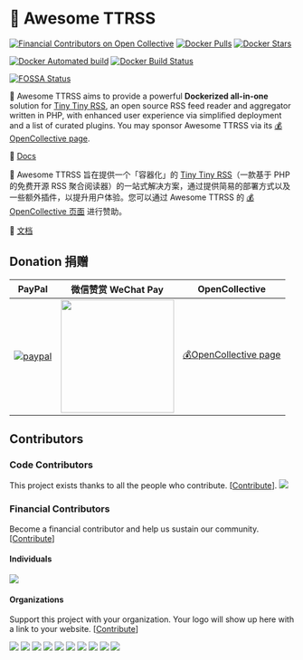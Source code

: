 # 🐋 Awesome TTRSS

[![Financial Contributors on Open Collective](https://opencollective.com/Awesome-TTRSS/all/badge.svg?label=financial+contributors)](https://opencollective.com/Awesome-TTRSS) [![Docker Pulls](https://img.shields.io/docker/pulls/wangqiru/ttrss.svg)](https://hub.docker.com/r/wangqiru/ttrss)
[![Docker Stars](https://img.shields.io/docker/stars/wangqiru/ttrss.svg)](https://hub.docker.com/r/wangqiru/ttrss)

[![Docker Automated build](https://img.shields.io/docker/automated/wangqiru/ttrss.svg)](https://hub.docker.com/r/wangqiru/ttrss/builds)
[![Docker Build Status](https://img.shields.io/docker/build/wangqiru/ttrss.svg)](https://hub.docker.com/r/wangqiru/ttrss/builds)

[![FOSSA Status](https://app.fossa.com/api/projects/git%2Bgithub.com%2FHenryQW%2FAwesome-TTRSS.svg?type=shield)](https://app.fossa.com/projects/git%2Bgithub.com%2FHenryQW%2FAwesome-TTRSS?ref=badge_shield)

🐋 Awesome TTRSS aims to provide a powerful **Dockerized all-in-one** solution for [Tiny Tiny RSS](https://tt-rss.org/), an open source RSS feed reader and aggregator written in PHP, with enhanced user experience via simplified deployment and a list of curated plugins. You may sponsor Awesome TTRSS via its [💰OpenCollective page](https://opencollective.com/Awesome-TTRSS/).

📖 [Docs](https://ttrss.henry.wang)

🐋 Awesome TTRSS 旨在提供一个「容器化」的 [Tiny Tiny RSS](https://tt-rss.org/)（一款基于 PHP 的免费开源 RSS 聚合阅读器）的一站式解决方案，通过提供简易的部署方式以及一些额外插件，以提升用户体验。您可以通过 Awesome TTRSS 的 [💰OpenCollective 页面](https://opencollective.com/Awesome-TTRSS/) 进行赞助。

📖 [文档](https://ttrss.henry.wang/zh/)

## Donation 捐赠

| PayPal                                                                                                                                                                       | 微信赞赏 WeChat Pay                                                 | OpenCollective                                                     |
| ---------------------------------------------------------------------------------------------------------------------------------------------------------------------------- | ------------------------------------------------------------------- | ------------------------------------------------------------------ |
| [![paypal](https://www.paypalobjects.com/en_US/GB/i/btn/btn_donateCC_LG.gif)](https://www.paypal.com/cgi-bin/webscr?cmd=_s-xclick&hosted_button_id=MTM5L6T4PHRQS&source=url) | <img src="https://share.henry.wang/IKaxAW/duFgAuOnmk+" width="200"> | [💰OpenCollective page](https://opencollective.com/Awesome-TTRSS/) |

## Contributors

### Code Contributors

This project exists thanks to all the people who contribute. [[Contribute](CONTRIBUTING.md)].
<a href="https://github.com/HenryQW/Awesome-TTRSS/graphs/contributors"><img src="https://opencollective.com/Awesome-TTRSS/contributors.svg?width=890&button=false" /></a>

### Financial Contributors

Become a financial contributor and help us sustain our community. [[Contribute](https://opencollective.com/Awesome-TTRSS/contribute)]

#### Individuals

<a href="https://opencollective.com/Awesome-TTRSS"><img src="https://opencollective.com/Awesome-TTRSS/individuals.svg?width=890"></a>

#### Organizations

Support this project with your organization. Your logo will show up here with a link to your website. [[Contribute](https://opencollective.com/Awesome-TTRSS/contribute)]

<a href="https://opencollective.com/Awesome-TTRSS/organization/0/website"><img src="https://opencollective.com/Awesome-TTRSS/organization/0/avatar.svg"></a>
<a href="https://opencollective.com/Awesome-TTRSS/organization/1/website"><img src="https://opencollective.com/Awesome-TTRSS/organization/1/avatar.svg"></a>
<a href="https://opencollective.com/Awesome-TTRSS/organization/2/website"><img src="https://opencollective.com/Awesome-TTRSS/organization/2/avatar.svg"></a>
<a href="https://opencollective.com/Awesome-TTRSS/organization/3/website"><img src="https://opencollective.com/Awesome-TTRSS/organization/3/avatar.svg"></a>
<a href="https://opencollective.com/Awesome-TTRSS/organization/4/website"><img src="https://opencollective.com/Awesome-TTRSS/organization/4/avatar.svg"></a>
<a href="https://opencollective.com/Awesome-TTRSS/organization/5/website"><img src="https://opencollective.com/Awesome-TTRSS/organization/5/avatar.svg"></a>
<a href="https://opencollective.com/Awesome-TTRSS/organization/6/website"><img src="https://opencollective.com/Awesome-TTRSS/organization/6/avatar.svg"></a>
<a href="https://opencollective.com/Awesome-TTRSS/organization/7/website"><img src="https://opencollective.com/Awesome-TTRSS/organization/7/avatar.svg"></a>
<a href="https://opencollective.com/Awesome-TTRSS/organization/8/website"><img src="https://opencollective.com/Awesome-TTRSS/organization/8/avatar.svg"></a>
<a href="https://opencollective.com/Awesome-TTRSS/organization/9/website"><img src="https://opencollective.com/Awesome-TTRSS/organization/9/avatar.svg"></a>
